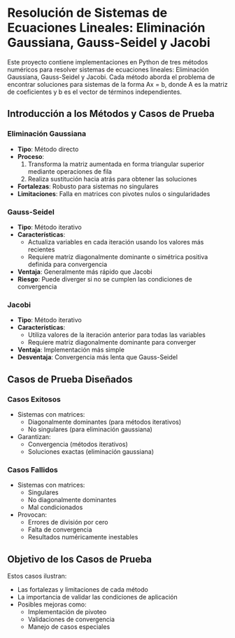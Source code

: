 # Resolución de Sistemas de Ecuaciones Lineales: Eliminación Gaussiana, Gauss-Seidel y Jacobi

Este proyecto contiene implementaciones en Python de tres métodos numéricos para resolver sistemas de ecuaciones lineales: Eliminación Gaussiana, Gauss-Seidel y Jacobi. Cada método aborda el problema de encontrar soluciones para sistemas de la forma Ax = b, donde A es la matriz de coeficientes y b es el vector de términos independientes.

## Introducción a los Métodos y Casos de Prueba

### Eliminación Gaussiana
- **Tipo**: Método directo
- **Proceso**:
  1. Transforma la matriz aumentada en forma triangular superior mediante operaciones de fila
  2. Realiza sustitución hacia atrás para obtener las soluciones
- **Fortalezas**: Robusto para sistemas no singulares
- **Limitaciones**: Falla en matrices con pivotes nulos o singularidades

### Gauss-Seidel
- **Tipo**: Método iterativo
- **Características**:
  - Actualiza variables en cada iteración usando los valores más recientes
  - Requiere matriz diagonalmente dominante o simétrica positiva definida para convergencia
- **Ventaja**: Generalmente más rápido que Jacobi
- **Riesgo**: Puede diverger si no se cumplen las condiciones de convergencia

### Jacobi
- **Tipo**: Método iterativo
- **Características**:
  - Utiliza valores de la iteración anterior para todas las variables
  - Requiere matriz diagonalmente dominante para converger
- **Ventaja**: Implementación más simple
- **Desventaja**: Convergencia más lenta que Gauss-Seidel

## Casos de Prueba Diseñados

### Casos Exitosos
- Sistemas con matrices:
  - Diagonalmente dominantes (para métodos iterativos)
  - No singulares (para eliminación gaussiana)
- Garantizan:
  - Convergencia (métodos iterativos)
  - Soluciones exactas (eliminación gaussiana)

### Casos Fallidos
- Sistemas con matrices:
  - Singulares
  - No diagonalmente dominantes
  - Mal condicionados
- Provocan:
  - Errores de división por cero
  - Falta de convergencia
  - Resultados numéricamente inestables

## Objetivo de los Casos de Prueba
Estos casos ilustran:
- Las fortalezas y limitaciones de cada método
- La importancia de validar las condiciones de aplicación
- Posibles mejoras como:
  - Implementación de pivoteo
  - Validaciones de convergencia
  - Manejo de casos especiales


